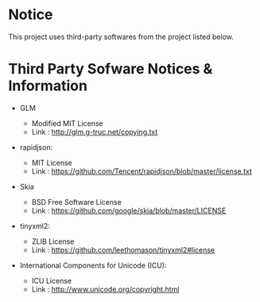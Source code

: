 # Notice

This project uses third-party softwares from the project listed below.

# Third Party Sofware Notices & Information

* GLM
  * Modified MIT License
  * Link : http://glm.g-truc.net/copying.txt

* rapidjson: 
  * MIT License
  * Link : https://github.com/Tencent/rapidjson/blob/master/license.txt

* Skia 
  * BSD Free Software License
  * Link : https://github.com/google/skia/blob/master/LICENSE

* tinyxml2: 
  * ZLIB License
  * Link : https://github.com/leethomason/tinyxml2#license

* International Components for Unicode (ICU): 
  * ICU License
  * Link : http://www.unicode.org/copyright.html

